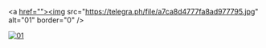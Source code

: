   <a [href=""><img](https://ibb.co/N6NMDtn) src="https://telegra.ph/file/a7ca8d4777fa8ad977795.jpg" alt="01" border="0" /></a>    



  <a href="https://ibb.co/N6NMDtn"><img src="https://telegra.ph/file/a7ca8d4777fa8ad977795.jpg" alt="01" border="0" /></a>                     
